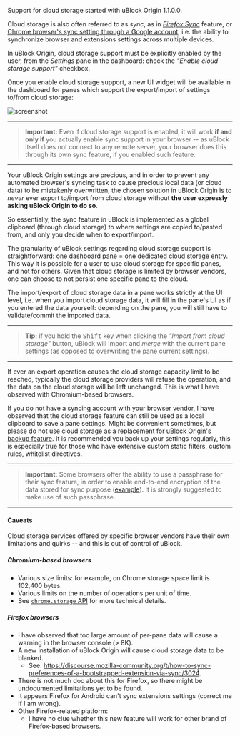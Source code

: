Support for cloud storage started with uBlock Origin 1.1.0.0.

Cloud storage is also often referred to as _sync_, as in [_Firefox Sync_](https://support.mozilla.org/1/firefox/43.0a1/Linux/en-US/prefs-weave) feature, or [Chrome browser's sync setting through a Google account](https://support.google.com/chrome/answer/165139), i.e. the ability to synchronize browser and extensions settings across multiple devices.

In uBlock Origin, cloud storage support must be explicitly enabled by the user, from the _Settings_ pane in the dashboard: check the _"Enable cloud storage support"_ checkbox.

Once you enable cloud storage support, a new UI widget will be available in the dashboard for panes which support the export/import of settings to/from cloud storage:

![screenshot](https://cloud.githubusercontent.com/assets/585534/9213128/5f29f5f2-405d-11e5-92a9-b2d9e8db3d42.png)

***

> **Important:** Even if cloud storage support is enabled, it will work **if and only if** you actually enable sync support in your browser -- as uBlock itself does not connect to any remote server, your browser does this through its own sync feature, if you enabled such feature.

***

Your uBlock Origin settings are precious, and in order to prevent any automated browser's syncing task to cause precious local data (or cloud data) to be mistakenly overwritten, the chosen solution in uBlock Origin is to _never_ ever export to/import from cloud storage without **the user expressly asking uBlock Origin to do so**.

So essentially, the sync feature in uBlock is implemented as a global clipboard (through cloud storage) to where settings are copied to/pasted from, and only you decide when to export/import.

The granularity of uBlock settings regarding cloud storage support is straightforward: one dashboard pane = one dedicated cloud storage entry. This way it is possible for a user to use cloud storage for specific panes, and not for others. Given that cloud storage is limited by browser vendors, one can choose to not persist one specific pane to the cloud.

The import/export of cloud storage data in a pane works strictly at the UI level, i.e. when you import cloud storage data, it will fill in the pane's UI as if you entered the data yourself: depending on the pane, you will still have to validate/commit the imported data.

***

> **Tip:** if you hold the <kbd>Shift</kbd> key when clicking the _"Import from cloud storage"_ button, uBlock will import and _merge_ with the current pane settings (as opposed to overwriting the pane current settings).

***

If ever an export operation causes the cloud storage capacity limit to be reached, typically the cloud storage providers will refuse the operation, and the data on the cloud storage will be left unchanged. This is what I have observed with Chromium-based browsers.

If you do not have a syncing account with your browser vendor, I have observed that the cloud storage feature can still be used as a local clipboard to save a pane settings. Might be convenient sometimes, but please do not use cloud storage as a replacement for [uBlock Origin's backup feature](https://github.com/gorhill/uBlock/wiki/Dashboard:-Settings#backuprestore-section). It is recommended you back up your settings regularly, this is especially true for those who have extensive custom static filters, custom rules, whitelist directives.

***

> **Important:** Some browsers offer the ability to use a passphrase for their sync feature, in order to enable end-to-end encryption of the data stored for sync purpose ([example](https://support.google.com/chrome/answer/1181035)). It is strongly suggested to make use of such passphrase.

***

#### Caveats

Cloud storage services offered by specific browser vendors have their own limitations and quirks -- and this is out of control of uBlock.

##### Chromium-based browsers

- Various size limits: for example, on Chrome storage space limit is 102,400 bytes.
- Various limits on the number of operations per unit of time.
- See [`chrome.storage` API](https://developer.chrome.com/extensions/storage#property-sync) for more technical details.

##### Firefox browsers

- I have observed that too large amount of per-pane data will cause a warning in the browser console (> 8K).
- A new installation of uBlock Origin will cause cloud storage data to be blanked.
    - See: <https://discourse.mozilla-community.org/t/how-to-sync-preferences-of-a-bootstrapped-extension-via-sync/3024>.
- There is not much doc about this for Firefox, so there might be undocumented limitations yet to be found.
- It appears Firefox for Android can't sync extensions settings (correct me if I am wrong).
- Other Firefox-related platform:
    - I have no clue whether this new feature will work for other brand of Firefox-based browsers.